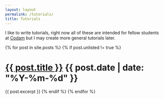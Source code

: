 ```yaml
---
layout: layout
permalink: /tutorials/
title: Tutorials
---
```

I like to write tutorials, right now all of these are intended for fellow
students at [Codam](https://www.codam.nl/) but I may create more general
tutorials later.

{% for post in site.posts %}
{% if post.unlisted != true %}
  <h1>
    <a href="{{ post.url }}">{{ post.title }}</a>
    <span class="date">{{ post.date | date: "%Y-%m-%d" }}</span>
  </h1>
  {{ post.excerpt }}
{% endif %}
{% endfor %}
